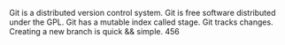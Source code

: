 Git is a distributed version control system.
Git is free software distributed under the GPL.
Git has a mutable index called stage.
Git tracks changes.
Creating a new branch is quick && simple.
456